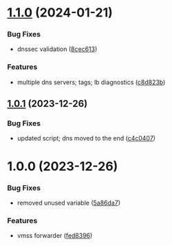 # [1.1.0](https://github.com/data-platform-hq/terraform-azurerm-vmss-forwarder/compare/v1.0.1...v1.1.0) (2024-01-21)


### Bug Fixes

* dnssec validation ([8cec613](https://github.com/data-platform-hq/terraform-azurerm-vmss-forwarder/commit/8cec6133e7f30b3e6722a298c6414a4678d71084))


### Features

* multiple dns servers; tags; lb diagnostics ([c8d823b](https://github.com/data-platform-hq/terraform-azurerm-vmss-forwarder/commit/c8d823b14b290a8d25368708897b1c41d77a82dd))

## [1.0.1](https://github.com/data-platform-hq/terraform-azurerm-vmss-forwarder/compare/v1.0.0...v1.0.1) (2023-12-26)


### Bug Fixes

* updated script; dns moved to the end ([c4c0407](https://github.com/data-platform-hq/terraform-azurerm-vmss-forwarder/commit/c4c04078da0cebbeed82f8c9aaf436e9d7cfc9d7))

# 1.0.0 (2023-12-26)


### Bug Fixes

* removed unused variable ([5a86da7](https://github.com/data-platform-hq/terraform-azurerm-vmss-forwarder/commit/5a86da74a511f1d78aa499015722b02eb1f68f53))


### Features

* vmss forwarder ([fed8396](https://github.com/data-platform-hq/terraform-azurerm-vmss-forwarder/commit/fed8396814458a74caf462c2b1276db16a633270))

